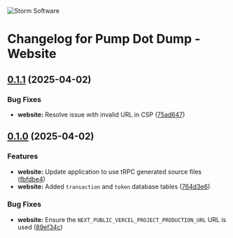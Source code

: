 ![Storm Software](https://public.storm-cdn.com/brand-banner.png)

# Changelog for Pump Dot Dump - Website

## [0.1.1](https://github.com/storm-software/pump-dot-dump/releases/tag/website%400.1.1) (2025-04-02)

### Bug Fixes

- **website:** Resolve issue with invalid URL in CSP
  ([75ad647](https://github.com/storm-software/pump-dot-dump/commit/75ad647))

## [0.1.0](https://github.com/storm-software/pump-dot-dump/releases/tag/website%400.1.0) (2025-04-02)

### Features

- **website:** Update application to use tRPC generated source files
  ([fbfdbe4](https://github.com/storm-software/pump-dot-dump/commit/fbfdbe4))
- **website:** Added `transaction` and `token` database tables
  ([764d3e6](https://github.com/storm-software/pump-dot-dump/commit/764d3e6))

### Bug Fixes

- **website:** Ensure the `NEXT_PUBLIC_VERCEL_PROJECT_PRODUCTION_URL` URL is
  used
  ([89ef34c](https://github.com/storm-software/pump-dot-dump/commit/89ef34c))
